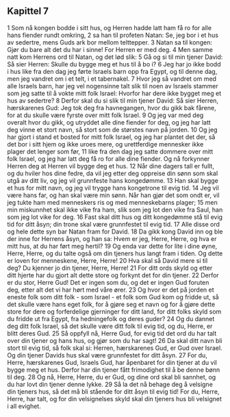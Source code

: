 ## Kapittel 7

1 Som nå kongen bodde i sitt hus, og Herren hadde latt ham få ro for alle hans fiender rundt omkring,
2 sa han til profeten Natan: Se, jeg bor i et hus av sedertre, mens Guds ark bor mellom telttepper.
3 Natan sa til kongen: Gjør du bare alt det du har i sinne! For Herren er med deg.
4 Men samme natt kom Herrens ord til Natan, og det lød slik:
5 Gå og si til min tjener David: Så sier Herren: Skulle du bygge meg et hus til å bo i?
6 Jeg har jo ikke bodd i hus like fra den dag jeg førte Israels barn opp fra Egypt, og til denne dag, men jeg vandret om i et telt, i et tabernakel.
7 Hvor jeg så vandret om med alle Israels barn, har jeg vel nogensinne talt slik til noen av Israels stammer som jeg satte til å vokte mitt folk Israel: Hvorfor har dere ikke bygget meg et hus av sedertre?
8 Derfor skal du si slik til min tjener David: Så sier Herren, hærskarenes Gud: Jeg tok deg fra havnegangen, hvor du gikk bak fårene, for at du skulle være fyrste over mitt folk Israel.
9 Og jeg var med deg overalt hvor du gikk, og utryddet alle dine fiender for deg, og jeg har latt deg vinne et stort navn, så stort som de størstes navn på jorden.
10 Og jeg har gjort i stand et bosted for mitt folk Israel, og jeg har plantet det der, så det bor i sitt hjem og ikke uroes mere, og urettferdige mennesker ikke plager det lenger som før,
11 like fra den dag jeg satte dommere over mitt folk Israel, og jeg har latt deg få ro for alle dine fiender. Og nå forkynner Herren deg at Herren vil bygge deg et hus.
12 Når dine dagers tall er fullt, og du hviler hos dine fedre, da vil jeg etter deg oppreise din sønn som skal utgå av ditt liv, og jeg vil grunnfeste hans kongedømme.
13 Han skal bygge et hus for mitt navn, og jeg vil trygge hans kongetrone til evig tid.
14 Jeg vil være hans far, og han skal være min sønn. Når han gjør det som ondt er, vil jeg tukte ham med menneskers ris og med menneskebarns plager;
15 men min miskunnhet skal ikke vike fra ham, slik som jeg lot den vike fra Saul, han som jeg lot vike for deg.
16 Fast skal ditt hus og ditt kongedømme stå til evig tid for ditt åsyn; din trone skal være grunnfestet til evig tid.
17 Alle disse ord og hele dette syn bar Natan fram for David.
18 Da gikk kong David inn og ble der inne for Herrens åsyn, og han sa: Hvem er jeg, Herre, Herre, og hva er mitt hus, at du har ført meg hertil?
19 Og enda var dette for lite i dine øyne, Herre, Herre, og du talte også om din tjeners hus langt fram i tiden. Og dette er loven for menneskene, Herre, Herre!
20 Hva skal så David mere si til deg? Du kjenner jo din tjener, Herre, Herre!
21 For ditt ords skyld og etter ditt hjerte har du gjort alt dette store og forkynt det for din tjener.
22 Derfor er du stor, Herre Gud! Det er ingen som du, og det er ingen Gud foruten deg, etter alt det vi har hørt med våre ører.
23 Og hvor er det på jorden et eneste folk som ditt folk - som Israel - et folk som Gud kom og fridde ut, så det skulle være hans eget folk, for å gjøre seg et navn og for å gjøre dette store for dere og forferdelige gjerninger for ditt land, for ditt folks skyld som du fridde ut fra Egypt, fra hedningefolk og deres guder?
24 Og du dannet deg ditt folk Israel, så det skulle være ditt folk til evig tid, og du, Herre, er blitt deres Gud.
25 Så oppfyll nå, Herre Gud, for evig tid det ord du har talt over din tjener og hans hus, og gjør som du har sagt!
26 Da skal ditt navn bli stort til evig tid, så folk skal si: Herren, hærskarenes Gud, er Gud over Israel. Og din tjener Davids hus skal være grunnfestet for ditt åsyn.
27 For du, Herre, hærskarenes Gud, Israels Gud, har åpenbaret for din tjener at du vil bygge meg et hus. Derfor har din tjener fått frimodighet til å be denne bønn til deg.
28 Og nå, Herre, Herre, du er Gud, og dine ord skal bli sannhet, og du har lovt din tjener denne lykke.
29 Så la det nå behage deg å velsigne din tjeners hus, så det må bli stående for ditt åsyn til evig tid! For du, Herre, Herre, har talt, og for din velsignelses skyld skal din tjeners hus bli velsignet i all evighet.
